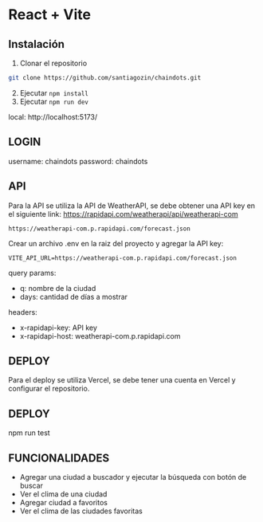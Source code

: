 # React + Vite

## Instalación

1. Clonar el repositorio 

```bash
git clone https://github.com/santiagozin/chaindots.git
```
2. Ejecutar `npm install`
3. Ejecutar `npm run dev`

local: http://localhost:5173/

## LOGIN

username: chaindots
password: chaindots

## API

Para la API se utiliza la API de WeatherAPI, se debe obtener una API key en el siguiente link: https://rapidapi.com/weatherapi/api/weatherapi-com

```
https://weatherapi-com.p.rapidapi.com/forecast.json
```

Crear un archivo .env en la raiz del proyecto y agregar la API key:

```
VITE_API_URL=https://weatherapi-com.p.rapidapi.com/forecast.json
```

query params:

- q: nombre de la ciudad
- days: cantidad de días a mostrar  

headers:

- x-rapidapi-key: API key
- x-rapidapi-host: weatherapi-com.p.rapidapi.com


## DEPLOY

Para el deploy se utiliza Vercel, se debe tener una cuenta en Vercel y configurar el repositorio.

## DEPLOY

npm run test

## FUNCIONALIDADES

- Agregar una ciudad a buscador y ejecutar la búsqueda con botón de buscar
- Ver el clima de una ciudad
- Agregar ciudad a favoritos
- Ver el clima de las ciudades favoritas

